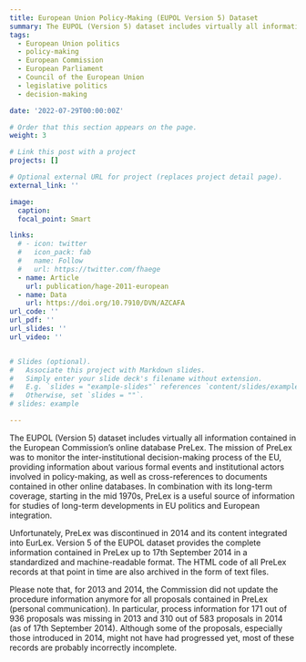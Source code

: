 ```yaml
---
title: European Union Policy-Making (EUPOL Version 5) Dataset
summary: The EUPOL (Version 5) dataset includes virtually all information contained in the European Commission’s online database PreLex. The mission of PreLex was to monitor the inter-institutional decision-making process of the EU, providing information about various formal events and institutional actors involved in policy-making, as well as cross-references to documents contained in other online databases. In combination with its long-term coverage, starting in the mid 1970s, PreLex is a useful source of information for studies of long-term developments in EU politics and European integration.                                                                                                                                                      
tags:
  - European Union politics
  - policy-making
  - European Commission
  - European Parliament
  - Council of the European Union
  - legislative politics
  - decision-making

date: '2022-07-29T00:00:00Z'

# Order that this section appears on the page.
weight: 3

# Link this post with a project
projects: []

# Optional external URL for project (replaces project detail page).
external_link: ''

image:
  caption: 
  focal_point: Smart

links:
  # - icon: twitter
  #   icon_pack: fab
  #   name: Follow
  #   url: https://twitter.com/fhaege
  - name: Article
    url: publication/hage-2011-european
  - name: Data
    url: https://doi.org/10.7910/DVN/AZCAFA
url_code: ''
url_pdf: ''
url_slides: ''
url_video: ''


# Slides (optional).
#   Associate this project with Markdown slides.
#   Simply enter your slide deck's filename without extension.
#   E.g. `slides = "example-slides"` references `content/slides/example-slides.md`.
#   Otherwise, set `slides = ""`.
# slides: example

---
```


The EUPOL (Version 5) dataset includes virtually all information contained in the European Commission’s online database PreLex. The mission of PreLex was to monitor the inter-institutional decision-making process of the EU, providing information about various formal events and institutional actors involved in policy-making, as well as cross-references to documents contained in other online databases. In combination with its long-term coverage, starting in the mid 1970s, PreLex is a useful source of information for studies of long-term developments in EU politics and European integration. 


Unfortunately, PreLex was discontinued in 2014 and its content integrated into EurLex. Version 5 of the EUPOL dataset provides the complete information contained in PreLex up to 17th September 2014 in a standardized and machine-readable format. The HTML code of all PreLex records at that point in time are also archived in the form of text files.


Please note that, for 2013 and 2014, the Commission did not update the procedure information anymore for all proposals contained in PreLex (personal communication). In particular, process information for 171 out of 936 proposals was missing in 2013 and 310 out of 583 proposals in 2014 (as of 17th September 2014). Although some of the proposals, especially those introduced in 2014, might not have had progressed yet, most of these records are probably incorrectly incomplete.

